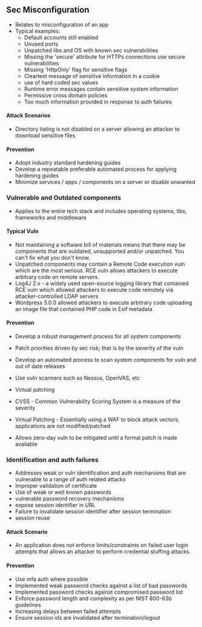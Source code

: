 
## Sec Misconfiguration

- Relates to misconfiguration of an app
- Typical examples:
	- Default accounts still enabled
	- Unused ports
	- Unpatched libs and OS with known sec vulnerabilities
	- Missing the 'secure' attribute for HTTPs connections use secure vulnerabilities
	- Missing 'HttpOnly' flag for sensitive flags
	- Cleartext message of sensitive information in a cookie
	- use of hard coded sec values
	- Runtime error messages contain sensitive system information
	- Permissive cross domain policies
	- Too much information provided in response to auth failures

#### Attack Scenarios

- Directory listing is not disabled on a server allowing an attacker to download sensitive files

#### Prevention

- Adopt industry standard hardening guides
- Develop a repeatable preferable automated process for applying hardening guides
- Minimize services / apps / components on a server or disable unwanted


### Vulnerable and Outdated components

- Applies to the entire tech stack and includes operating systems, libs, frameworks and middleware

#### Typical Vuln

- Not maintaining a software bill of materials means that there may be components that are outdated, unsupported and/or unpatched. You can't fix what you don't know.
- Unpatched components may contain a Remote Code execution vuln which are the most serious. RCE vuln allows attackers to execute arbitrary code on remote servers.
- Log4J 2.x - a widely used open-source logging library that contained RCE vuln which allowed attackers to execute code remotely via attacker-controlled LDAP servers
- Wordpress 5.0.0 allowed attackers to execute arbitrary code uploading an image file that contained PHP code in Exif metadata

#### Prevention

- Develop a robust management process for all system components
- Patch priorities driven by sec risk; that is by the severity of the vuln
- Develop an automated process to scan system components for vuln and out of date releases
- Use vuln scanners such as Nessus, OpenVAS, etc
- Virtual patching

- CVSS - Common Vulnerability Scoring System is a measure of the severity
- Virtual Patching - Essentially using a WAF to block attack vectors; applications are not modified/patched
- Allows zero-day vuln to be mitigated until a formal patch is made available


### Identification and auth failures

- Addresses weak or vuln identification and auth mechanisms that are vulnerable to a range of auth related attacks
- Improper validation of certificate
- Use of weak or well known passwords
- vulnerable password recovery mechanisms
- expose session identifier in URL
- Failure to invalidate session identifier after session termination
- session reuse

#### Attack Scenario

- An application does not enforce limits/constraints on failed user login attempts that allows an attacker to perform credential stuffing attacks.

#### Prevention

- Use mfa auth where possible
- Implemented weak password checks against a list of bad passwords
- Implemented password checks against compromised password list
- Enforce password length and complexity as per NIST 800-63b guidelines
- Increasing delays between failed attempts
- Ensure session ids are invalidated after termination/logout